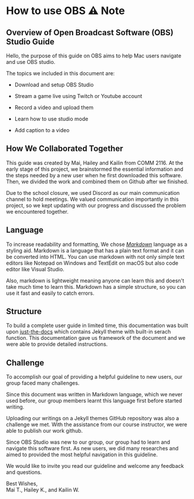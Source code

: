 # How to use OBS :warning: Note


## Overview of Open Broadcast Software (OBS) Studio Guide ##

Hello, the purpose of this guide on OBS aims to help Mac users navigate and use OBS studio.

The topics we included in this document are:

* Download and setup OBS Studio

* Stream a game live using Twitch or Youtube account

* Record a video and upload them

* Learn how to use studio mode

* Add caption to a video

## How We Collaborated Together ##

This guide was created by Mai, Hailey and Kailin from COMM 2116. At the early stage of this project, we brainstormed the essential information and the steps needed by a new user when he first downloaded this software. Then, we divided the work and combined them on Github after we finished.

Due to the school closure, we used Discord as our main communication channel to hold meetings. We valued communication importantly in this project, so we kept updating with our progress and discussed the problem we encountered together.

## Language

To increase readability and formatting, We chose *[Markdown](https://www.markdownguide.org)* language as a styling aid. Markdown is a language that has a plain text format and it can be converted into HTML.  You can use markdown with not only simple text editors like Notepad on Windows and TextEdit on macOS but also code editor like Visual Studio. 

Also, markdown is lightweight meaning anyone can learn this and doesn't take much time to learn this. Markdown has a simple structure, so you can use it fast and easily to catch errors.

## Structure

To build a complete user guide in limited time, this documentation was built upon [just-the-docs](https://github.com/pmarsceill/just-the-docs) which contains Jekyll theme with built-in serach function. This documentation gave us framework of the document and we were able to provide detailed instructions. 

## Challenge ##

To accomplish our goal of providing a helpful guideline to new users, our group faced many challenges.

Since this document was written in Markdown language, which we never used before, our group members learnt this language first before started writing.

Uploading our writings on a Jekyll themes GitHub repository was also a challenge we met. With the assistance from our course instructor, we were able to publish our work github.  

Since OBS Studio was new to our group, our group  had to learn and navigate this software first. As new users, we did many researches and aimed to provided the most helpful navigation in this guideline.

We would like to invite you read our guideline and welcome any feedback and questions.

Best Wishes,  
Mai T., Hailey K., and Kailin W.




